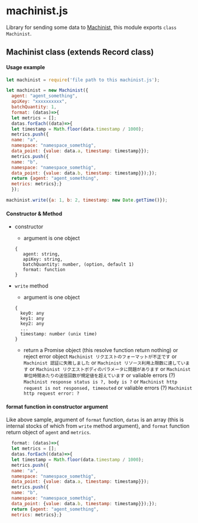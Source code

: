 # machinist.js

Library for sending some data to [Machinist](https://machinist.iij.jp/), this module exports `class Machinist`.

## Machinist class (extends Record class)
#### Usage example
```javascript
let machinist = require('file path to this machinist.js');

let machinist = new Machinist({
  agent: "agent_something",
  apiKey: "xxxxxxxxxx",
  batchQuantity: 1,
  format: (datas)=>{
  let metrics = [];
  datas.forEach((data)=>{
  let timestamp = Math.floor(data.timestamp / 1000);
  metrics.push({
  name: "a",
  namespace: "namespace_somethig",
  data_point: {value: data.a, timestamp: timestamp}});
  metrics.push({
  name: "b",
  namespace: "namespace_somethig",
  data_point: {value: data.b, timestamp: timestamp}});});
  return {agent: "agent_something",
  metrics: metrics};}
  });

machinist.write({a: 1, b: 2, timestamp: new Date.getTime()});
```

#### Constructor & Method
- constructor
  - argument is one object
  ```
  {
     agent: string, 
     apiKey: string, 
     batchQuantity: number, (option, default 1)
     format: function
  }
  ```  

- `write` method
  - argument is one object
  
  ```
  {
    key0: any
    key1: any
    key2: any
    ...
    timestamp: number (unix time)	
  }
  ```  

  - return a Promise object (this resolve function return nothing) or reject error object `Machinist リクエストのフォーマットが不正です` or `Machinist 認証に失敗しました` or `Machinist リソース利用上限数に達しています`
 or `Machinist リクエストボディのパラメータに問題があります` or `Machinist 単位時間あたりの送信回数が規定値を超えています` or valiable errors (?) `Machinist response status is ?, body is ?` or `Machinist http request is not responsed, timeouted` or valiable errors (?) `Machinist http request error: ?`

#### format function in constructor argument
Like above sample, argument of `format` function, `datas` is an array (this is internal stocks of which from `write` method argument), and `format` function return object of `agent` and `metrics`.

```javascript
  format: (datas)=>{
  let metrics = [];
  datas.forEach((data)=>{
  let timestamp = Math.floor(data.timestamp / 1000);
  metrics.push({
  name: "a",
  namespace: "namespace_somethig",
  data_point: {value: data.a, timestamp: timestamp}});
  metrics.push({
  name: "b",
  namespace: "namespace_somethig",
  data_point: {value: data.b, timestamp: timestamp}});});
  return {agent: "agent_something",
  metrics: metrics};}
```